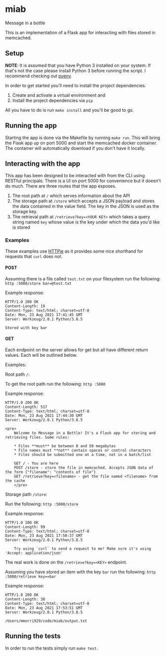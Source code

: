 # miab

Message in a bottle

This is an implementation of a Flask app for interacting with files stored in memcached. 

## Setup

**NOTE**: It is assumed that you have Python 3 installed on your system. If that's not the case please install Python 3 before running the script. I recommend checking out [pyenv](https://github.com/pyenv/pyenv).

In order to get started you'll need to install the project dependencies.

1. Create and activate a virtual environment and
2. Install the project dependencies via `pip`

All you have to do is run `make install` and you'll be good to go.

## Running the app

Starting the app is done via the Makefile by running `make run`. This will bring the Flask app up on port 5000 and start the memcached docker container. The container will automatically download if you don't have it locally.

## Interacting with the app

This app has been designed to be interacted with from the CLI using RESTful principals. There is a UI on port 5000 for convenience but it doesn't do much. There are three routes that the app exposes.

1. The root path at `/` which serves information about the API
2. The storage path at `/store` which accepts a JSON payload and stores the data contained in the value field. The key in the JSON is used as the storage key.
3. The retrieval path at `/retrieve?key=<YOUR KEY>` which takes a query string named `key` whose value is the key under which the data you'd like is stored

### Examples

These examples use [HTTPie](https://httpie.io/) as it provides some nice shorthand for requests that `curl` does not.

#### POST

Assuming there is a file called `test.txt` on your filesystem run the following:
`http :5000/store bar=@test.txt`

Example response:
```
HTTP/1.0 200 OK
Content-Length: 19
Content-Type: text/html; charset=utf-8
Date: Mon, 23 Aug 2021 17:41:45 GMT
Server: Werkzeug/2.0.1 Python/3.8.5

Stored with key bar
```

#### GET

Each endpoint on the server allows for get but all have different return values. Each will be outlined below.

Examples:

Root path `/`:

To get the root path run the following:
`http :5000`

Example response:
```
HTTP/1.0 200 OK
Content-Length: 517
Content-Type: text/html; charset=utf-8
Date: Mon, 23 Aug 2021 17:44:30 GMT
Server: Werkzeug/2.0.1 Python/3.8.5

<pre>
    Welcome to Message in a Bottle! It's a Flask app for storing and retrieving files. Some rules:

    * Files **must** be between 0 and 50 megabytes
    * File names must **not** contain spaces or control characters
    * Files should be submitted one at a time, not in a batch/list

    GET / - You are here
    POST /store - store the file in memcached. Accepts JSON data of the form {"filename": "contents of file"}
    GET /retrieve?key=<filename> - get the file named <filename> from the cache
    </pre>
```

Storage path `/store`:

Run the following:
`http :5000/store`

Example response:
```
HTTP/1.0 200 OK
Content-Length: 99
Content-Type: text/html; charset=utf-8
Date: Mon, 23 Aug 2021 17:50:37 GMT
Server: Werkzeug/2.0.1 Python/3.8.5

    Try using `curl` to send a request to me! Make sure it's using 'Accept: application/json'
```

The real work is done on the `/retrieve?key=<KEY>` endpoint.

Assuming you have stored an item with the key `bar` run the following:
`http :5000/retrieve key==bar`

Example response:
```
HTTP/1.0 200 OK
Content-Length: 38
Content-Type: text/html; charset=utf-8
Date: Mon, 23 Aug 2021 17:53:51 GMT
Server: Werkzeug/2.0.1 Python/3.8.5

/Users/mmorri929/code/miab/output.txt
```

## Running the tests

In order to run the tests simply run `make test`.

